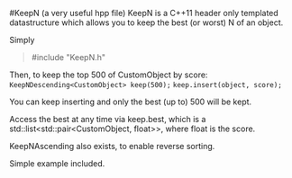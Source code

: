 #KeepN (a very useful hpp file)
KeepN is a C++11 header only templated datastructure which allows you to keep the best (or worst) N of an object.

Simply
>#include "KeepN.h"

Then, to keep the top 500 of CustomObject by score:
`KeepNDescending<CustomObject> keep(500);`
`keep.insert(object, score);`

You can keep inserting and only the best (up to) 500 will be kept.

Access the best at any time via keep.best, which is a std::list<std::pair<CustomObject, float\>\>, where float is the score.



KeepNAscending also exists, to enable reverse sorting.



Simple example included.
